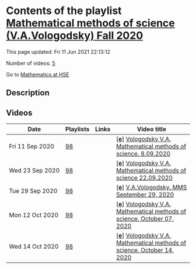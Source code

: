 # Contents of the playlist [Mathematical methods of science (V.A.Vologodsky) Fall 2020](https://www.youtube.com/playlist?list=PLq3E5oubNNoBobEFULHHwaetL3jRkSLaA)

This page updated: Fri 11 Jun 2021 22:13:12

Number of videos: [5](#videos)

Go to [Mathematics at HSE](../README.md)

## Description



## Videos

|Date|Playlists|Links|Video title|
|---|---|---|---|
| Fri&nbsp;11&nbsp;Sep&nbsp;2020 | [98](../playlists/98 "Mathematical methods of science (V.A.Vologodsky) Fall 2020") |  | [[**e**](https://studio.youtube.com/video/WuDdtpajvc0/edit "Edit")] [Vologodsky V.A. Mathematical methods of science. 8.09.2020](https://www.youtube.com/watch?v=WuDdtpajvc0&list=PLq3E5oubNNoBobEFULHHwaetL3jRkSLaA "Lecture 1.&#013;Курс магистерской программы &#34;Математика&#34;") |
| Wed&nbsp;23&nbsp;Sep&nbsp;2020 | [98](../playlists/98 "Mathematical methods of science (V.A.Vologodsky) Fall 2020") |  | [[**e**](https://studio.youtube.com/video/QGpvYEjkWj4/edit "Edit")] [Vologodsky V.A. Mathematical methods of science  22.09.2020](https://www.youtube.com/watch?v=QGpvYEjkWj4&list=PLq3E5oubNNoBobEFULHHwaetL3jRkSLaA "Lecture 3") |
| Tue&nbsp;29&nbsp;Sep&nbsp;2020 | [98](../playlists/98 "Mathematical methods of science (V.A.Vologodsky) Fall 2020") |  | [[**e**](https://studio.youtube.com/video/ivrwPcOGUh8/edit "Edit")] [V.A.Vologodsky. MMS  September 29, 2020](https://www.youtube.com/watch?v=ivrwPcOGUh8&list=PLq3E5oubNNoBobEFULHHwaetL3jRkSLaA "Lecture 4") |
| Mon&nbsp;12&nbsp;Oct&nbsp;2020 | [98](../playlists/98 "Mathematical methods of science (V.A.Vologodsky) Fall 2020") |  | [[**e**](https://studio.youtube.com/video/AiRdQeF3dJs/edit "Edit")] [Vologodsky V.A. Mathematical methods of science.  October 07, 2020](https://www.youtube.com/watch?v=AiRdQeF3dJs&list=PLq3E5oubNNoBobEFULHHwaetL3jRkSLaA "Lecture October 7") |
| Wed&nbsp;14&nbsp;Oct&nbsp;2020 | [98](../playlists/98 "Mathematical methods of science (V.A.Vologodsky) Fall 2020") |  | [[**e**](https://studio.youtube.com/video/DoJzozXHmR8/edit "Edit")] [Vologodsky V.A. Mathematical methods of science. October 14, 2020](https://www.youtube.com/watch?v=DoJzozXHmR8&list=PLq3E5oubNNoBobEFULHHwaetL3jRkSLaA "Lecture 5") |
